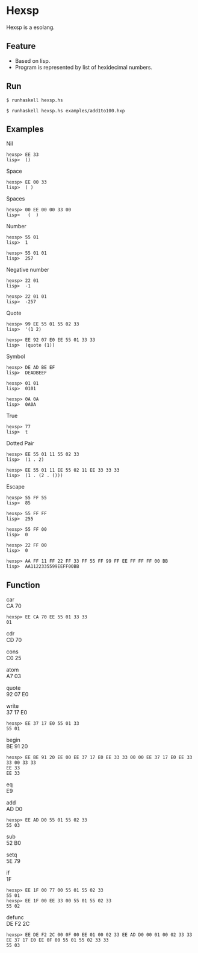 # Hexsp
Hexsp is a esolang.

## Feature
* Based on lisp.
* Program is represented by list of hexidecimal numbers.

## Run
```
$ runhaskell hexsp.hs
```
```
$ runhaskell hexsp.hs examples/add1to100.hxp
```

## Examples

Nil
```
hexsp> EE 33
lisp>  ()
```

Space
```
hexsp> EE 00 33
lisp>  ( )
```

Spaces
```
hexsp> 00 EE 00 00 33 00
lisp>   (  )
```

Number
```
hexsp> 55 01
lisp>  1

hexsp> 55 01 01
lisp>  257
```

Negative number
```
hexsp> 22 01
lisp>  -1

hexsp> 22 01 01
lisp>  -257
```

Quote
```
hexsp> 99 EE 55 01 55 02 33
lisp>  '(1 2)

hexsp> EE 92 07 E0 EE 55 01 33 33
lisp>  (quote (1))
```

Symbol
```
hexsp> DE AD BE EF
lisp>  DEADBEEF

hexsp> 01 01
lisp>  0101

hexsp> 0A 0A
lisp>  0A0A
```

True
```
hexsp> 77
lisp>  t
```

Dotted Pair
```
hexsp> EE 55 01 11 55 02 33
lisp>  (1 . 2)

hexsp> EE 55 01 11 EE 55 02 11 EE 33 33 33
lisp>  (1 . (2 . ()))
```

Escape
```
hexsp> 55 FF 55
lisp>  85

hexsp> 55 FF FF
lisp>  255

hexsp> 55 FF 00
lisp>  0

hexsp> 22 FF 00
lisp>  0

hexsp> AA FF 11 FF 22 FF 33 FF 55 FF 99 FF EE FF FF FF 00 BB
lisp>  AA1122335599EEFF00BB
```

## Function

car  
CA 70
```
hexsp> EE CA 70 EE 55 01 33 33
01
```

cdr  
CD 70

cons  
C0 25

atom  
A7 03

quote  
92 07 E0

write  
37 17 E0
```
hexsp> EE 37 17 E0 55 01 33
55 01
```

begin  
BE 91 20
```
hexsp> EE BE 91 20 EE 00 EE 37 17 E0 EE 33 33 00 00 EE 37 17 E0 EE 33 33 00 33 33
EE 33
EE 33
```

eq  
E9

add  
AD D0
```
hexsp> EE AD D0 55 01 55 02 33
55 03
```

sub  
52 B0

setq  
5E 79

if  
1F
```
hexsp> EE 1F 00 77 00 55 01 55 02 33
55 01
hexsp> EE 1F 00 EE 33 00 55 01 55 02 33
55 02
```

defunc  
DE F2 2C
```
hexsp> EE DE F2 2C 00 0F 00 EE 01 00 02 33 EE AD D0 00 01 00 02 33 33 EE 37 17 E0 EE 0F 00 55 01 55 02 33 33
55 03
```

